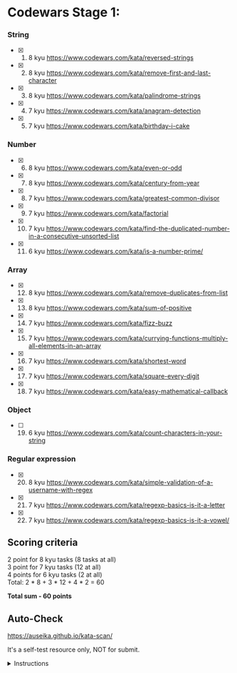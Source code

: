 # Codewars Stage 1:

### String
- [x]  1. 8 kyu https://www.codewars.com/kata/reversed-strings
- [x]  2. 8 kyu https://www.codewars.com/kata/remove-first-and-last-character
- [x]  3. 8 kyu https://www.codewars.com/kata/palindrome-strings
- [x]  4. 7 kyu https://www.codewars.com/kata/anagram-detection
- [x]  5. 7 kyu https://www.codewars.com/kata/birthday-i-cake

### Number
- [x]  6. 8 kyu https://www.codewars.com/kata/even-or-odd
- [x]  7. 8 kyu https://www.codewars.com/kata/century-from-year
- [x]  8. 7 kyu https://www.codewars.com/kata/greatest-common-divisor
- [x]  9. 7 kyu https://www.codewars.com/kata/factorial
- [x]  10. 7 kyu https://www.codewars.com/kata/find-the-duplicated-number-in-a-consecutive-unsorted-list
- [x]  11. 6 kyu https://www.codewars.com/kata/is-a-number-prime/

### Array
- [x]  12. 8 kyu https://www.codewars.com/kata/remove-duplicates-from-list
- [x]  13. 8 kyu https://www.codewars.com/kata/sum-of-positive
- [x]  14. 7 kyu https://www.codewars.com/kata/fizz-buzz
- [x]  15. 7 kyu https://www.codewars.com/kata/currying-functions-multiply-all-elements-in-an-array
- [x]  16. 7 kyu https://www.codewars.com/kata/shortest-word
- [x]  17. 7 kyu https://www.codewars.com/kata/square-every-digit
- [x]  18. 7 kyu https://www.codewars.com/kata/easy-mathematical-callback

### Object
- [ ]  19. 6 kyu https://www.codewars.com/kata/count-characters-in-your-string

### Regular expression 
- [x]  20. 8 kyu https://www.codewars.com/kata/simple-validation-of-a-username-with-regex
- [x]  21. 7 kyu https://www.codewars.com/kata/regexp-basics-is-it-a-letter
- [x]  22. 7 kyu https://www.codewars.com/kata/regexp-basics-is-it-a-vowel/

## Scoring criteria
  2 point for 8 kyu tasks (8 tasks at all)  
  3 point for 7 kyu tasks (12 at all)  
  4 points for 6 kyu tasks (2 at all)  
  Total: 2 * 8 + 3 * 12 + 4 * 2 = 60  

**Total sum - 60 points**

## Auto-Check

  https://auseika.github.io/kata-scan/ 

  It's a self-test resource only, NOT for submit.

<details><summary>Instructions</summary>
<p>

1. Insert the list below into cata scan input.

<pre>
     https://www.codewars.com/kata/reversed-strings
     https://www.codewars.com/kata/remove-first-and-last-character
     https://www.codewars.com/kata/palindrome-strings
     https://www.codewars.com/kata/anagram-detection
     https://www.codewars.com/kata/birthday-i-cake
     https://www.codewars.com/kata/even-or-odd
     https://www.codewars.com/kata/century-from-year
     https://www.codewars.com/kata/greatest-common-divisor
     https://www.codewars.com/kata/factorial
     https://www.codewars.com/kata/find-the-duplicated-number-in-a-consecutive-unsorted-list
     https://www.codewars.com/kata/is-a-number-prime/
     https://www.codewars.com/kata/remove-duplicates-from-list
     https://www.codewars.com/kata/sum-of-positive
     https://www.codewars.com/kata/fizz-buzz
     https://www.codewars.com/kata/currying-functions-multiply-all-elements-in-an-array
     https://www.codewars.com/kata/shortest-word
     https://www.codewars.com/kata/square-every-digit
     https://www.codewars.com/kata/easy-mathematical-callback
     https://www.codewars.com/kata/count-characters-in-your-string
     https://www.codewars.com/kata/simple-validation-of-a-username-with-regex
     https://www.codewars.com/kata/regexp-basics-is-it-a-letter
     https://www.codewars.com/kata/regexp-basics-is-it-a-vowel/
     username
</pre>
2. Change username to your one.

3. Click "Check" to see the result.
</p>
</details>
